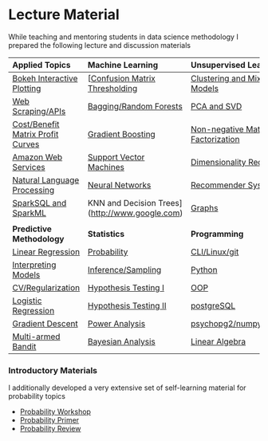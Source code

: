# Lecture Material

While teaching and mentoring students in data science methodology I prepared the following lecture and discussion materials

| Applied Topics                                              | Machine Learning                                            | Unsupervised Learning                                                                   |
|:------------------------------------------------------------|:------------------------------------------------------------|:----------------------------------------------------------------------------------------|
[Bokeh Interactive Plotting](http://ec2-54-90-249-36.compute-1.amazonaws.com/)           | [[Confusion Matrix Thresholding](http://ec2-54-90-249-36.compute-1.amazonaws.com/#cost_benefit) | [Clustering and Mixture Models](MYLECTURES/kMeansNhierclust/kmeansNhierclust.pdf)                                    |
[Web Scraping/APIs](https://github.com/pointOfive/Home/tree/master/Compute#serverworkers-paradigm)                    | [Bagging/Random Forests](MYLECTURES/baggingANDrfs/bNrf.pdf) | [PCA and SVD](MYLECTURES/PCA/pca.pdf)                                                       |
[Cost/Benefit Matrix Profit Curves](http://ec2-54-90-249-36.compute-1.amazonaws.com/#cost_benefit)                  | [Gradient Boosting](MYLECTURES/boosting/boosting.pdf)       | [Non-negative Matrix Factorization](MYLECTURES/NMF/nmf.pdf)                                                           |
[Amazon Web Services](https://github.com/pointOfive/Home/tree/master/Compute#aws-ec2emrs3)                  | [Support Vector Machines](MYLECTURES/svm/SVM2.ipynb)          | [Dimensionality Reduction](MYLECTURES/one_hour_lectures/dimensionality_reduction.ipynb) |
[Natural Language Processing](https://github.com/pointOfive/Home/blob/master/Lectures/MYLECTURES/one_hour_lectures/NLPtour.ipynb)                                  | [Neural Networks](MYLECTURES/NN/nn.pdf)                     | [Recommender Systems](MYLECTURES/recsys/rs.pdf)                                         |
[SparkSQL and SparkML](https://github.com/pointOfive/Home/tree/master/Compute#emr-distributed-computing-paradigm)                 | KNN and Decision Trees](http://www.google.com)               | [Graphs](MYLECTURES/graphs/networks.pdf)                                                |
||||
| **Predictive Methodology**       	      		 		     | **Statistics**        	     	      	      	           | **Programming**  	     	      	      	                           |
| [Linear Regression](MYLECTURES/reg/reg.pdf )                               | [Probability](MYLECTURES/probs/probs.pdf)                   | [CLI/Linux/git](http://www.google.com)                                |
| [Interpreting Models](MYLECTURES/one_hour_lectures/interpreting_lms.ipynb) | [Inference/Sampling](MYLECTURES/inference/inference.ipynb)  | [Python](http://www.google.com)                                       |
| [CV/Regularization](MYLECTURES/shrink/regularize.pdf)                      | [Hypothesis Testing I](MYLECTURES/testing/testing.ipynb)    | [OOP](http://www.google.com)                                          |
| [Logistic Regression](MYLECTURES/logistic/logistic.pdf)                    | [Hypothesis Testing II](MYLECTURES/testing/tests.pdf)       | [postgreSQL](MYLECTURES/my_sql/sql.pdf)                               |
| [Gradient Descent](MYLECTURES/gradient_decent/gd.pdf)                      | [Power Analysis](MYLECTURES/power_bayes/power.ipynb)        | [psychopg2/numpy/pandas](MYLECTURES/pandas/pandas2.ipynb)             |                      
| [Multi-armed Bandit](MYLECTURES/multi-armed-bandit/multi_armed_bandit.pdf) | [Bayesian Analysis](MYLECTURES/power_bayes/bayes.ipynb)     | [Linear Algebra](week_3_linmod/linmodreview.pdf)                      |



### Introductory Materials

I additionally developed a very extensive set of self-learning material for probability topics
- [Probability Workshop](Probability)
- [Probability Primer](stats-shortcourse)
- [Probability Review](MYLECTURES/week_2_probstat/probstatreview.pdf)